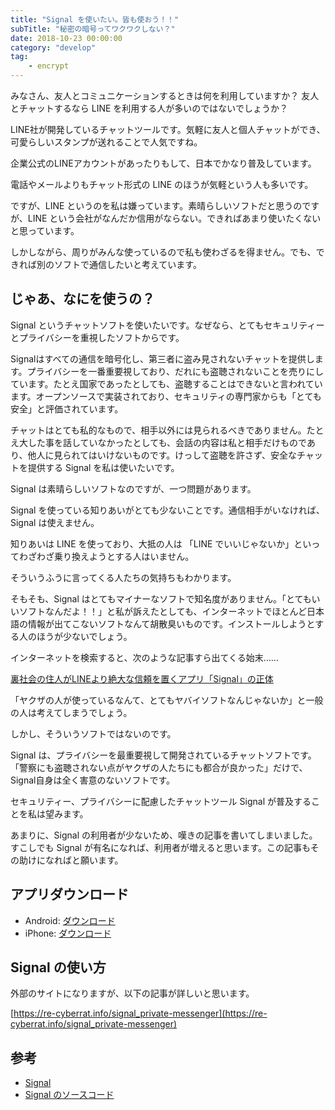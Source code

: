 ```yaml
---
title: "Signal を使いたい。皆も使おう！！"
subTitle: "秘密の暗号ってワクワクしない？"
date: 2018-10-23 00:00:00
category: "develop"
tag: 
    - encrypt
---
```


みなさん、友人とコミュニケーションするときは何を利用していますか？
友人とチャットするなら LINE を利用する人が多いのではないでしょうか？

LINE社が開発しているチャットツールです。気軽に友人と個人チャットができ、可愛らしいスタンプが送れることで人気ですね。

企業公式のLINEアカウントがあったりもして、日本でかなり普及しています。

電話やメールよりもチャット形式の LINE のほうが気軽という人も多いです。

ですが、LINE というのを私は嫌っています。素晴らしいソフトだと思うのですが、LINE という会社がなんだか信用がならない。できればあまり使いたくないと思っています。

しかしながら、周りがみんな使っているので私も使わざるを得ません。でも、できれば別のソフトで通信したいと考えています。

## じゃあ、なにを使うの？

Signal というチャットソフトを使いたいです。なぜなら、とてもセキュリティーとプライバシーを重視したソフトからです。

Signalはすべての通信を暗号化し、第三者に盗み見されないチャットを提供します。プライバシーを一番重要視しており、だれにも盗聴されないことを売りにしています。たとえ国家であったとしても、盗聴することはできないと言われています。オープンソースで実装されており、セキュリティの専門家からも「とても安全」と評価されています。

チャットはとても私的なもので、相手以外には見られるべきでありません。たとえ大した事を話していなかったとしても、会話の内容は私と相手だけものであり、他人に見られてはいけないものです。けっして盗聴を許さず、安全なチャットを提供する Signal を私は使いたいです。

Signal は素晴らしいソフトなのですが、一つ問題があります。

Signal を使っている知りあいがとても少ないことです。通信相手がいなければ、Signal は使えません。

知りあいは LINE を使っており、大抵の人は 「LINE でいいじゃないか」といってわざわざ乗り換えようとする人はいません。

そういうふうに言ってくる人たちの気持ちもわかります。

そもそも、Signal はとてもマイナーなソフトで知名度がありません。「とてもいいソフトなんだよ！！」と私が訴えたとしても、インターネットでほとんど日本語の情報が出てこないソフトなんて胡散臭いものです。インストールしようとする人のほうが少ないでしょう。

インターネットを検索すると、次のような記事すら出てくる始末……

[裏社会の住人がLINEより絶大な信頼を置くアプリ「Signal」の正体](https://nikkan-spa.jp/1328815)

「ヤクザの人が使っているなんて、とてもヤバイソフトなんじゃないか」と一般の人は考えてしまうでしょう。

しかし、そういうソフトではないのです。

Signal は、プライバシーを最重要視して開発されているチャットソフトです。「警察にも盗聴されない点がヤクザの人たちにも都合が良かった」だけで、Signal自身は全く害意のないソフトです。

セキュリティー、プライバシーに配慮したチャットツール Signal が普及することを私は望みます。

あまりに、Signal の利用者が少ないため、嘆きの記事を書いてしまいました。すこしでも Signal が有名になれば、利用者が増えると思います。この記事もその助けになればと願います。

## アプリダウンロード

* Android: [ダウンロード](https://play.google.com/store/apps/details?id=org.thoughtcrime.securesms&referrer=utm_source%3DOWS%26utm_medium%3DWeb%26utm_campaign%3DNav)
* iPhone: [ダウンロード](https://itunes.apple.com/us/app/signal-private-messenger/id874139669?mt=8)

## Signal の使い方

外部のサイトになりますが、以下の記事が詳しいと思います。

[https://re-cyberrat.info/signal_private-messenger](https://re-cyberrat.info/signal_private-messenger)

## 参考

* [Signal](https://signal.org/)
* [Signal のソースコード](https://github.com/signalapp)
